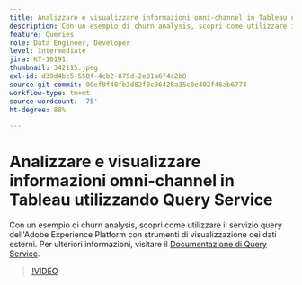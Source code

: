 ```yaml
---
title: Analizzare e visualizzare informazioni omni-channel in Tableau utilizzando Query Service
description: Con un esempio di churn analysis, scopri come utilizzare il servizio query dell'Adobe Experience Platform con strumenti di visualizzazione dei dati esterni.
feature: Queries
role: Data Engineer, Developer
level: Intermediate
jira: KT-10191
thumbnail: 342115.jpeg
exl-id: d39d4bc5-550f-4cb2-875d-2e81a6f4c2b8
source-git-commit: 00ef0f40fb3d82f0c06428a35c0e402f46ab6774
workflow-type: tm+mt
source-wordcount: '75'
ht-degree: 88%

---
```


# Analizzare e visualizzare informazioni omni-channel in Tableau utilizzando Query Service

Con un esempio di churn analysis, scopri come utilizzare il servizio query dell&#39;Adobe Experience Platform con strumenti di visualizzazione dei dati esterni. Per ulteriori informazioni, visitare il [Documentazione di Query Service](https://experienceleague.adobe.com/docs/experience-platform/query/home.html?lang=it).

>[!VIDEO](https://video.tv.adobe.com/v/342115?learn=on)
